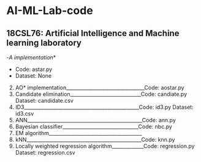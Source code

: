 # AI-ML-Lab-code

## 18CSL76: Artificial Intelligence and Machine learning laboratory

-**A* implementation**
  - Code: astar.py
  - Dataset: None
2. AO* implementation________________________________Code: aostar.py
3. Candidate elimination_____________________________Code: candiate.py Dataset: candidate.csv
4. ID3_______________________________________________Code: id3.py Dataset: id3.csv
5. ANN_______________________________________________Code: ann.py
6. Bayesian classifier_______________________________Code: nbc.py
7. EM algorithm______________________________________
8. kNN_______________________________________________Code: knn.py
9. Locally weighted regression algorithm_____________Code: regression.py Dataset: regression.csv
